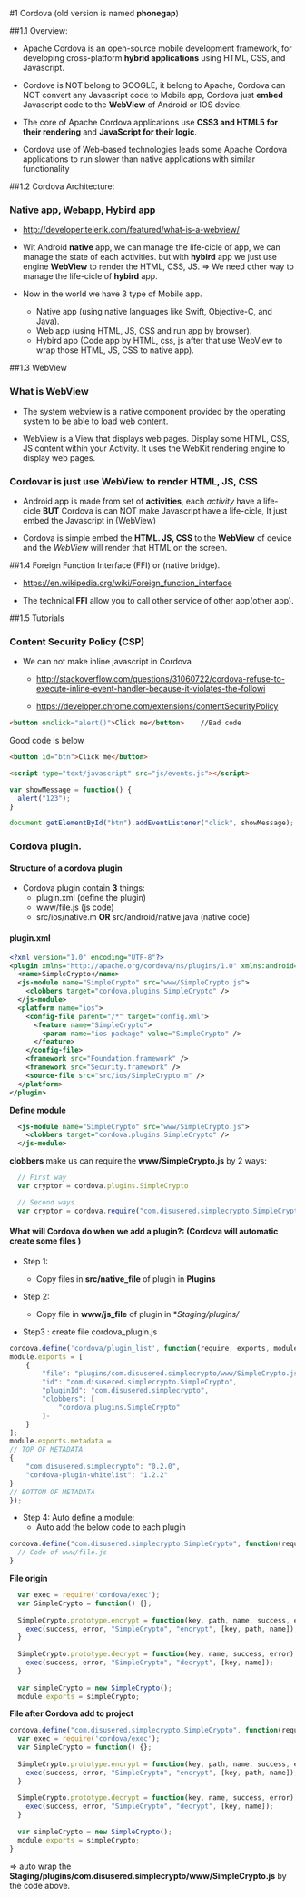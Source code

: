 #1 Cordova (old version is named **phonegap**)

##1.1 Overview:
  - Apache Cordova is an open-source mobile development framework, for developing cross-platform **hybrid applications** using HTML, CSS, and Javascript.

  - Cordove is NOT belong to GOOGLE, it belong to Apache, Cordova can NOT convert any Javascript code to Mobile app, Cordova just **embed** Javascript code to the   **WebView** of Android or IOS device.

  - The core of Apache Cordova applications use **CSS3 and HTML5 for their rendering** and **JavaScript for their logic**.

  - Cordova use of Web-based technologies leads some Apache Cordova applications to run slower than native applications with similar functionality

##1.2 Cordova Architecture:

### Native app, Webapp, Hybird app
  - http://developer.telerik.com/featured/what-is-a-webview/

  - Wit Android **native** app, we can manage the life-cicle of app, we can manage the state of each activities. but with **hybird** app we just use engine **WebView** to render the HTML, CSS, JS.  => We need other way to manage the life-cicle of **hybird** app.

  - Now in the world we have 3 type of Mobile app.
    - Native app (using native languages like Swift, Objective-C, and Java).
    - Web app  (using HTML, JS, CSS and run app by browser).
    - Hybird app (Code app by HTML, css, js after that use WebView to wrap those HTML, JS, CSS to native app).

##1.3 WebView

### What is **WebView**
  - The system webview is a native component provided by the operating system to be able to load web content.

  - WebView is a View that displays web pages. Display some HTML, CSS, JS content within your Activity. It uses the WebKit rendering engine to display web pages.

### Cordovar is just use WebView to render HTML, JS, CSS

  - Android app is made from set of **activities**, each *activity* have a life-cicle **BUT** Cordova is can NOT make Javascript have a life-cicle, It just embed the Javascript in (WebView)

  - Cordova is simple embed the **HTML. JS, CSS** to the **WebView** of device and the *WebView* will render that HTML on the screen.

##1.4 Foreign Function Interface (FFI) or (native bridge).

  - https://en.wikipedia.org/wiki/Foreign_function_interface

  - The technical **FFI** allow you to call other service of other app(other app).

##1.5 Tutorials

### Content Security Policy (CSP)
  - We can not make inline javascript in Cordova

    - http://stackoverflow.com/questions/31060722/cordova-refuse-to-execute-inline-event-handler-because-it-violates-the-followi

    - https://developer.chrome.com/extensions/contentSecurityPolicy

```html
<button onclick="alert()">Click me</button>    //Bad code
```
Good code is below

```html
<button id="btn">Click me</button>

<script type="text/javascript" src="js/events.js"></script>
```

```js
var showMessage = function() {
  alert("123");
}

document.getElementById("btn").addEventListener("click", showMessage);
```

### Cordova plugin.
#### Structure of a cordova plugin
 - Cordova plugin contain **3** things:
   - plugin.xml                                         (define the plugin)
   - www/file.js                                        (js code)
   - src/ios/native.m **OR** src/android/native.java    (native code)
  
#### plugin.xml

```xml
<?xml version="1.0" encoding="UTF-8"?>
<plugin xmlns="http://apache.org/cordova/ns/plugins/1.0" xmlns:android="http://schemas.android.com/apk/res/android" id="com.disusered.simplecrypto" version="0.2.0">
  <name>SimpleCrypto</name>
  <js-module name="SimpleCrypto" src="www/SimpleCrypto.js">
    <clobbers target="cordova.plugins.SimpleCrypto" />
  </js-module>
  <platform name="ios">
    <config-file parent="/*" target="config.xml">
      <feature name="SimpleCrypto">
        <param name="ios-package" value="SimpleCrypto" />
      </feature>
    </config-file>
    <framework src="Foundation.framework" />
    <framework src="Security.framework" />
    <source-file src="src/ios/SimpleCrypto.m" />
  </platform>
</plugin>
```

**Define module**

```xml
  <js-module name="SimpleCrypto" src="www/SimpleCrypto.js">
    <clobbers target="cordova.plugins.SimpleCrypto" />
  </js-module>
```

**clobbers** make us can require the **www/SimpleCrypto.js** by 2 ways:

```js
  // First way
  var cryptor = cordova.plugins.SimpleCrypto
```

```js
  // Second ways
  var cryptor = cordova.require("com.disusered.simplecrypto.SimpleCrypto");
```

#### What will Cordova do when we add a plugin?: (Cordova will automatic create some files )

- Step 1:
  - Copy files in **src/native_file** of plugin in **Plugins**
  
- Step 2:
  - Copy file in **www/js_file** of plugin in **Staging/plugins/*
  
- Step3 : create file cordova_plugin.js

```js
cordova.define('cordova/plugin_list', function(require, exports, module) {
module.exports = [
    {
        "file": "plugins/com.disusered.simplecrypto/www/SimpleCrypto.js",
        "id": "com.disusered.simplecrypto.SimpleCrypto",
        "pluginId": "com.disusered.simplecrypto",
        "clobbers": [
            "cordova.plugins.SimpleCrypto"
        ]-
    }
];
module.exports.metadata = 
// TOP OF METADATA
{
    "com.disusered.simplecrypto": "0.2.0",
    "cordova-plugin-whitelist": "1.2.2"
}
// BOTTOM OF METADATA
});
```

- Step 4: Auto define a module:
  - Auto add the below code to each plugin

```js
cordova.define("com.disusered.simplecrypto.SimpleCrypto", function(require, exports, module) {
  // Code of www/file.js
}
```

**File origin**

```js
  var exec = require('cordova/exec');
  var SimpleCrypto = function() {};
  
  SimpleCrypto.prototype.encrypt = function(key, path, name, success, error) {
    exec(success, error, "SimpleCrypto", "encrypt", [key, path, name]);
  }
  
  SimpleCrypto.prototype.decrypt = function(key, name, success, error) {
    exec(success, error, "SimpleCrypto", "decrypt", [key, name]);
  }
  
  var simpleCrypto = new SimpleCrypto();
  module.exports = simpleCrypto;
```

**File after Cordova add to project**

```js
cordova.define("com.disusered.simplecrypto.SimpleCrypto", function(require, exports, module) {
  var exec = require('cordova/exec');
  var SimpleCrypto = function() {};
  
  SimpleCrypto.prototype.encrypt = function(key, path, name, success, error) {
    exec(success, error, "SimpleCrypto", "encrypt", [key, path, name]);
  }
  
  SimpleCrypto.prototype.decrypt = function(key, name, success, error) {
    exec(success, error, "SimpleCrypto", "decrypt", [key, name]);
  }
  
  var simpleCrypto = new SimpleCrypto();
  module.exports = simpleCrypto;
}
```

=> auto wrap the **Staging/plugins/com.disusered.simplecrypto/www/SimpleCrypto.js** by the code above.



